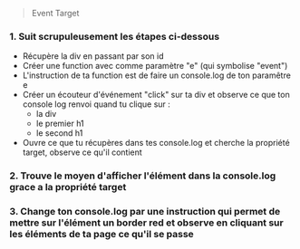 > Event Target

### 1. Suit scrupuleusement les étapes ci-dessous
- Récupère la div en passant par son id
- Créer une function avec comme paramètre "e" (qui symbolise "event") 
- L'instruction de ta function est de faire un console.log de ton paramêtre e
- Créer un écouteur d'événement "click" sur ta div et observe ce que ton console log renvoi quand tu clique sur :
    - la div
    - le premier h1
    - le second h1
- Ouvre ce que tu récupères dans tes console.log et cherche la propriété target, observe ce qu'il contient

### 2. Trouve le moyen d'afficher l'élément dans la console.log grace a la propriété target


### 3. Change ton console.log par une instruction qui permet de mettre sur l'élément un border red et observe en cliquant sur les éléments de ta page ce qu'il se passe
